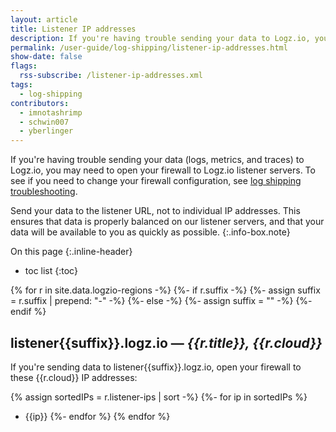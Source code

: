 ```yaml
---
layout: article
title: Listener IP addresses
description: If you're having trouble sending your data to Logz.io, you may need to open your firewall to Logz.io listener servers. This page contains the Logz.io listener IP addresses so you can do just that.
permalink: /user-guide/log-shipping/listener-ip-addresses.html
show-date: false
flags:
  rss-subscribe: /listener-ip-addresses.xml
tags:
  - log-shipping
contributors:
  - imnotashrimp
  - schwin007
  - yberlinger
---
```


If you're having trouble sending your data (logs, metrics, and traces) to Logz.io, you may need to open your firewall to Logz.io listener servers. To see if you need to change your firewall configuration, see [log shipping troubleshooting]({{site.baseurl}}/user-guide/log-shipping/log-shipping-troubleshooting.html).

<!-- info-box-start:info -->
Send your data to the listener URL, not to individual IP addresses.
This ensures that data is properly balanced on our listener servers,
and that your data will be available to you as quickly as possible.
{:.info-box.note}
<!-- info-box-end -->

On this page
{:.inline-header}

* toc list
{:toc}

{% for r in site.data.logzio-regions -%}
  {%- if r.suffix -%}
      {%- assign suffix = r.suffix | prepend: "-" -%}
    {%- else -%}
      {%- assign suffix = "" -%}
  {%- endif %}

## listener{{suffix}}.logz.io — _{{r.title}}, {{r.cloud}}_

If you're sending data to listener{{suffix}}.logz.io, open your firewall to these {{r.cloud}} IP addresses:

{% assign sortedIPs = r.listener-ips | sort -%}
{%- for ip in sortedIPs %}
* {{ip}}
{%- endfor %}
{% endfor %}